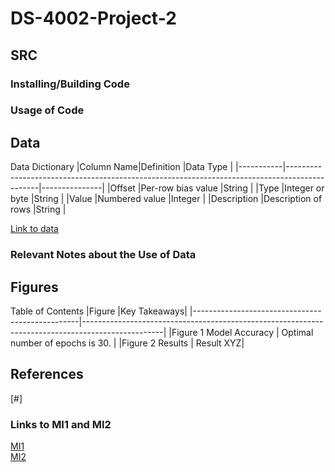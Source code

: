 # DS-4002-Project-2
  

## SRC 
### Installing/Building Code
 

### Usage of Code

 
## Data 

Data Dictionary
|Column Name|Definition                                                                                    |Data Type      | 
|-----------|----------------------------------------------------------------------------------------------|---------------|
|Offset |Per-row bias value                                                         |String         |
|Type |Integer or byte                                                        |String         |
|Value       |Numbered value                                                               |Integer        |
|Description      |Description of rows |String         |

[Link to data](Data/state_ofthe_union_texts.csv)

### Relevant Notes about the Use of Data


## Figures 
Table of Contents
|Figure     |Key Takeaways| 
|-------------------------------------------------|--------------------------------------------------------------------------------------------------|
|Figure 1 Model Accuracy                   | Optimal number of epochs is 30. |
|Figure 2 Results | Result XYZ|



## References
[#]

### Links to MI1 and MI2
[MI1]()  
[MI2]()
